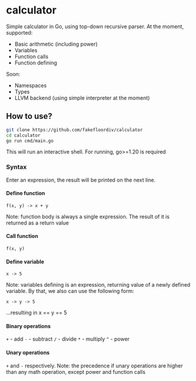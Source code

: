 # calculator

Simple calculator in Go, using top-down recursive parser. At the moment, supported:
- Basic arithmetic (including power)
- Variables
- Function calls
- Function defining

Soon:
- Namespaces
- Types
- LLVM backend (using simple interpreter at the moment)

## How to use?
```bash
git clone https://github.com/fakefloordiv/calculator
cd calculator
go run cmd/main.go
```

This will run an interactive shell. For running, go>=1.20 is required

### Syntax
Enter an expression, the result will be printed on the next line.

#### Define function
```
f(x, y) -> x + y
```

Note: function body is always a single expression. The result of it is returned as a return value

#### Call function
```
f(x, y)
```

#### Define variable
```
x -> 5
```

Note: variables defining is an expression, returning value of a newly defined variable. By that, we also can use the following form:
```
x -> y -> 5
```
...resulting in x == y == 5

#### Binary operations
`+` - add
`-` - subtract
`/` - divide
`*` - multiply
`^` - power

#### Unary operations
`+` and `-` respectively. Note: the precedence if unary operations are higher than any math operation, except power and function calls
